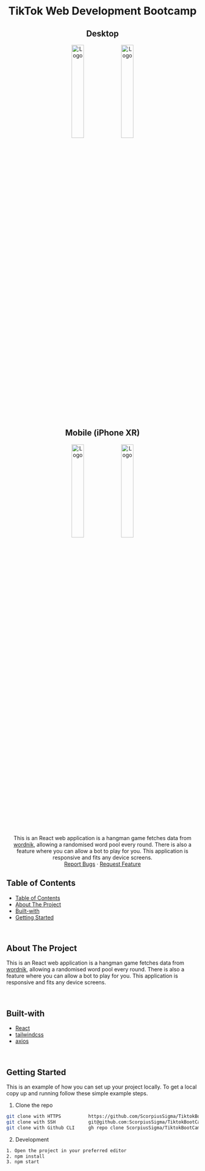 <!-- PROJECT LOGO -->
<br />
<div>
  <div align="center">
    <h1 style="font-weight: bold">TikTok Web Development Bootcamp</h1>
      <div>
        <h2>Desktop</h2>
        <img src="./ss/png" alt="Logo" style="width: 25%" />
        <img src="./ss2/2.png" alt="Logo" style="width: 25%" />
      </div>
      <div>
        <h2>Mobile (iPhone XR)</h2>
        <img src="./ssmobile.png" alt="Logo" style="width: 25%" />
        <img src="./ssmobile2.png" alt="Logo" style="width: 25%" />
      </div>
    <br />
    <br />
    <p align="center">
        This is an React web application is a hangman game fetches data from <a href="https://wordnik.com/">wordnik</a>, allowing a randomised word pool every round. There is also a feature where you can allow a bot to play for you. This application is responsive and fits any device screens.
        <br />
        <a href="https://github.com/ScorpiusSigma/TiktokBootCamp2022/issues">Report Bugs</a>
        ·
        <a href="https://github.com/ScorpiusSigma/TiktokBootCamp2022/issues">Request Feature</a>
    </p>

  </div>
</div>

<!-- TABLE OF CONTENTS -->

## Table of Contents

- [Table of Contents](#table-of-contents)
- [About The Project](#about-the-project)
- [Built-with](#built-with)
- [Getting Started](#getting-started)

<br />

<!-- ABOUT THE PROJECT -->

## About The Project

This is an React web application is a hangman game fetches data from <a href="https://wordnik.com/">wordnik</a>, allowing a randomised word pool every round. There is also a feature where you can allow a bot to play for you. This application is responsive and fits any device screens.

<br />

## Built-with

- [React](https://reactjs.org/)
- [tailwindcss](https://tailwindcss.com/)
- [axios](https://axios-http.com/)

<br />

<!-- GETTING STARTED -->

## Getting Started

This is an example of how you can set up your project locally. To get a local copy up and running follow these simple example steps.

1. Clone the repo

```sh
git clone with HTTPS          https://github.com/ScorpiusSigma/TiktokBootCamp2022.git
git clone with SSH            git@github.com:ScorpiusSigma/TiktokBootCamp2022.git
git clone with Github CLI     gh repo clone ScorpiusSigma/TiktokBootCamp2022
```

2. Development

```sh
1. Open the project in your preferred editor
2. npm install
3. npm start
```
